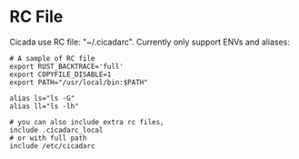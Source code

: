 # RC File

Cicada use RC file: "~/.cicadarc". Currently only support ENVs and aliases:

```
# A sample of RC file
export RUST_BACKTRACE='full'
export COPYFILE_DISABLE=1
export PATH="/usr/local/bin:$PATH"

alias ls="ls -G"
alias ll="ls -lh"

# you can also include extra rc files,
include .cicadarc_local
# or with full path
include /etc/cicadarc
```
